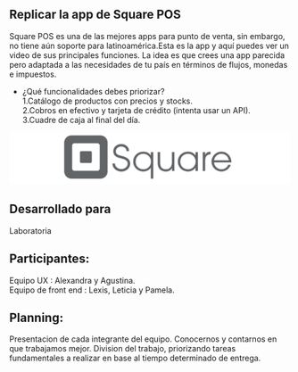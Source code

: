 
Replicar la app de Square POS
-----------------------------------------

Square POS es una de las mejores apps para punto de venta, sin embargo, no tiene aún soporte para latinoamérica.Esta es la app y aquí puedes ver un video de sus principales funciones. La idea es que crees una app parecida pero adaptada a las necesidades de tu país en términos de flujos, monedas e impuestos. <br>
- ¿Qué funcionalidades debes priorizar? <br>
     1.Catálogo de productos con precios y stocks. <br>
     2.Cobros en efectivo y tarjeta de crédito (intenta usar un API). <br>
     3.Cuadre de caja al final del día. <br>

<img src="img/app2.png" alt="">


Desarrollado para
------------------
Laboratoria

Participantes:
--------------------------
Equipo UX : Alexandra y Agustina. <br>
Equipo de front end : Lexis, Leticia y Pamela.

Planning:
----------------------------
Presentacion de cada integrante del equipo.
Conocernos y contarnos en que trabajamos mejor.
Division del trabajo, priorizando tareas fundamentales a realizar en base al tiempo determinado de entrega.

 
